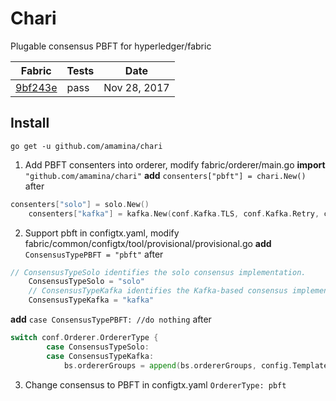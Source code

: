 # Chari
Plugable consensus PBFT for hyperledger/fabric

Fabric    | Tests  | Date
----------|-------|-------
[9bf243e](https://github.com/hyperledger/fabric/commit/9bf243e0ed701b47bb5e255ceafd647fd7c26b72 "9bf243e")    |  pass|Nov 28, 2017

## Install
`go get -u github.com/amamina/chari`

1. Add PBFT consenters into orderer, modify fabric/orderer/main.go
**import** `"github.com/amamina/chari"`
**add**  `consenters["pbft"] = chari.New()`  after
```go
consenters["solo"] = solo.New()
	consenters["kafka"] = kafka.New(conf.Kafka.TLS, conf.Kafka.Retry, conf.Kafka.Version)
```
2. Support pbft in configtx.yaml, modify fabric/common/configtx/tool/provisional/provisional.go
**add** `ConsensusTypePBFT = "pbft"` after
```go
// ConsensusTypeSolo identifies the solo consensus implementation.
	ConsensusTypeSolo = "solo"
	// ConsensusTypeKafka identifies the Kafka-based consensus implementation.
	ConsensusTypeKafka = "kafka"
```
**add** `case ConsensusTypePBFT: //do nothing` after
```go
switch conf.Orderer.OrdererType {
		case ConsensusTypeSolo:
		case ConsensusTypeKafka:
			bs.ordererGroups = append(bs.ordererGroups, config.TemplateKafkaBrokers(conf.Orderer.Kafka.Brokers))
```
3. Change consensus to PBFT in configtx.yaml
`OrdererType: pbft`



